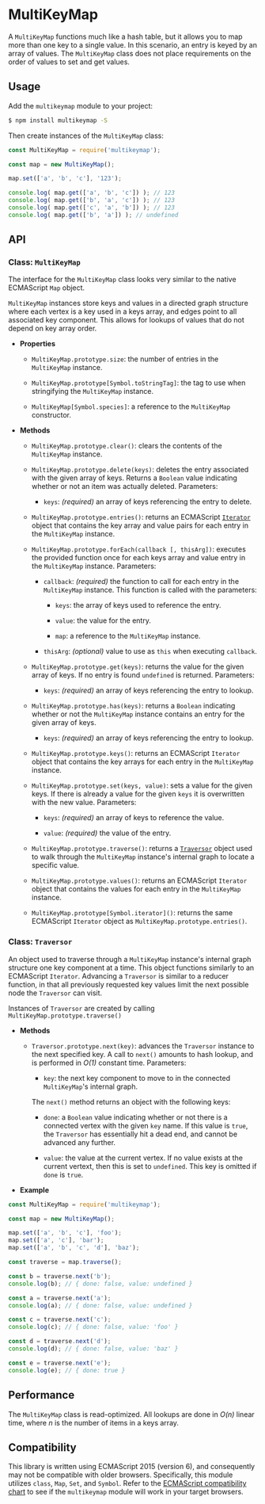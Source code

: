 # MultiKeyMap

A `MultiKeyMap` functions much like a hash table, but it allows you to map more than one key to a single value.  In this scenario, an entry is keyed by an array of values.  The `MultiKeyMap` class does not place requirements on the order of values to set and get values.

## Usage

Add the `multikeymap` module to your project:

```sh
$ npm install multikeymap -S
```

Then create instances of the `MultiKeyMap` class:

```js
const MultiKeyMap = require('multikeymap');

const map = new MultiKeyMap();

map.set(['a', 'b', 'c'], '123');

console.log( map.get(['a', 'b', 'c']) ); // 123
console.log( map.get(['b', 'a', 'c']) ); // 123
console.log( map.get(['c', 'a', 'b']) ); // 123
console.log( map.get(['b', 'a']) ); // undefined
```

## API

### Class: `MultiKeyMap`

The interface for the `MultiKeyMap` class looks very similar to the native ECMAScript `Map` object.

`MultiKeyMap` instances store keys and values in a directed graph structure where each vertex is a key used in a keys array, and edges point to all associated key component.  This allows for lookups of values that do not depend on key array order.

  * __Properties__

    + `MultiKeyMap.prototype.size`: the number of entries in the `MultiKeyMap` instance.

    + `MultiKeyMap.prototype[Symbol.toStringTag]`: the tag to use when stringifying the `MultiKeyMap` instance.

    + `MultiKeyMap[Symbol.species]`: a reference to the `MultiKeyMap` constructor.

  * __Methods__

    + `MultiKeyMap.prototype.clear()`: clears the contents of the `MultiKeyMap` instance.

    + `MultiKeyMap.prototype.delete(keys)`: deletes the entry associated with the given array of keys.  Returns a `Boolean` value indicating whether or not an item was actually deleted.  Parameters:

      - `keys`: _(required)_ an array of keys referencing the entry to delete.

    + `MultiKeyMap.prototype.entries()`: returns an ECMAScript [`Iterator`](https://developer.mozilla.org/en-US/docs/Web/JavaScript/Guide/Iterators_and_Generators) object that contains the key array and value pairs for each entry in the `MultiKeyMap` instance.

    + `MultiKeyMap.prototype.forEach(callback [, thisArg])`: executes the provided function once for each keys array and value entry in the `MultiKeyMap` instance.  Parameters:

      - `callback`: _(required)_ the function to call for each entry in the `MultiKeyMap` instance.  This function is called with the parameters:

        - `keys`: the array of keys used to reference the entry.

        - `value`: the value for the entry.

        - `map`: a reference to the `MultiKeyMap` instance.

      - `thisArg`: _(optional)_ value to use as `this` when executing `callback`.

    + `MultiKeyMap.prototype.get(keys)`: returns the value for the given array of keys.  If no entry is found `undefined` is returned.  Parameters:

      - `keys`: _(required)_ an array of keys referencing the entry to lookup.

    + `MultiKeyMap.prototype.has(keys)`: returns a `Boolean` indicating whether or not the `MultiKeyMap` instance contains an entry for the given array of keys.

      - `keys`: _(required)_ an array of keys referencing the entry to lookup.

    + `MultiKeyMap.prototype.keys()`: returns an ECMAScript `Iterator` object that contains the key arrays for each entry in the `MultiKeyMap` instance.

    + `MultiKeyMap.prototype.set(keys, value)`: sets a value for the given keys.  If there is already a value for the given `keys` it is overwritten with the new value.  Parameters:

      - `keys`: _(required)_ an array of keys to reference the value.

      - `value`: _(required)_ the value of the entry.

    + `MultiKeyMap.prototype.traverse()`: returns a [`Traversor`](#class-traversor) object used to walk through the `MultiKeyMap` instance's internal graph to locate a specific value.

    + `MultiKeyMap.prototype.values()`: returns an ECMAScript `Iterator` object that contains the values for each entry in the `MultiKeyMap` instance.

    + `MultiKeyMap.prototype[Symbol.iterator]()`: returns the same ECMAScript `Iterator` object as `MultiKeyMap.prototype.entries()`.

### Class: `Traversor`

An object used to traverse through a `MultiKeyMap` instance's internal graph structure one key component at a time.  This object functions similarly to an ECMAScript `Iterator`.  Advancing a `Traversor` is similar to a reducer function, in that all previously requested key values limit the next possible node the `Traversor` can visit.

Instances of `Traversor` are created by calling `MultiKeyMap.prototype.traverse()`

  * __Methods__

    + `Traversor.prototype.next(key)`: advances the `Traversor` instance to the next specified key.  A call to `next()` amounts to hash lookup, and is performed in _O(1)_ constant time.  Parameters:

      - `key`: the next key component to move to in the connected `MultiKeyMap`'s internal graph.

      The `next()` method returns an object with the following keys:

        - `done`: a `Boolean` value indicating whether or not there is a connected vertex with the given `key` name.  If this value is `true`, the `Traversor` has essentially hit a dead end, and cannot be advanced any further.

        - `value`: the value at the current vertex.  If no value exists at the current vertext, then this is set to `undefined`.  This key is omitted if `done` is `true`.

  * __Example__

  ```js
  const MultiKeyMap = require('multikeymap');

  const map = new MultiKeyMap();

  map.set(['a', 'b', 'c'], 'foo');
  map.set(['a', 'c'], 'bar');
  map.set(['a', 'b', 'c', 'd'], 'baz');

  const traverse = map.traverse();

  const b = traverse.next('b');
  console.log(b); // { done: false, value: undefined }

  const a = traverse.next('a');
  console.log(a); // { done: false, value: undefined }

  const c = traverse.next('c');
  console.log(c); // { done: false, value: 'foo' }

  const d = traverse.next('d');
  console.log(d); // { done: false, value: 'baz' }

  const e = traverse.next('e');
  console.log(e); // { done: true }
  ```

## Performance

The `MultiKeyMap` class is read-optimized.  All lookups are done in _O(n)_ linear time, where _n_ is the number of items in a keys array.

## Compatibility

This library is written using ECMAScript 2015 (version 6), and consequently may not be compatible with older browsers.  Specifically, this module utilizes `class`, `Map`, `Set`, and `Symbol`.  Refer to the [ECMAScript compatibility chart](https://kangax.github.io/compat-table/es6/) to see if the `multikeymap` module will work in your target browsers.
